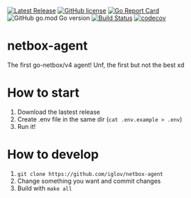 [![Latest Release](https://img.shields.io/github/release/iglov/netbox-agent.svg?style=flat-square)](https://github.com/iglov/netbox-agent/releases/latest)
[![GitHub license](https://img.shields.io/github/license/iglov/netbox-agent.svg)](https://github.com/iglov/netbox-agent/blob/master/LICENSE)
[![Go Report Card](https://goreportcard.com/badge/github.com/iglov/netbox-agent)](https://goreportcard.com/report/github.com/iglov/netbox-agent)
![GitHub go.mod Go version](https://img.shields.io/github/go-mod/go-version/iglov/netbox-agent)
[![Build Status](https://github.com/iglov/netbox-agent/actions/workflows/main.yml/badge.svg)](https://github.com/iglov/netbox-agent/actions)
[![codecov](https://codecov.io/gh/iglov/netbox-agent/branch/main/graph/badge.svg)](https://codecov.io/gh/iglov/netbox-agent)

# netbox-agent
The first go-netbox/v4 agent! Unf, the first but not the best xd

# How to start
1. Download the lastest release
2. Create .env file in the same dir (`cat .env.example > .env`)
3. Run it!

# How to develop
1. `git clone https://github.com/iglov/netbox-agent`
2. Change something you want and commit changes
3. Build with `make all`
